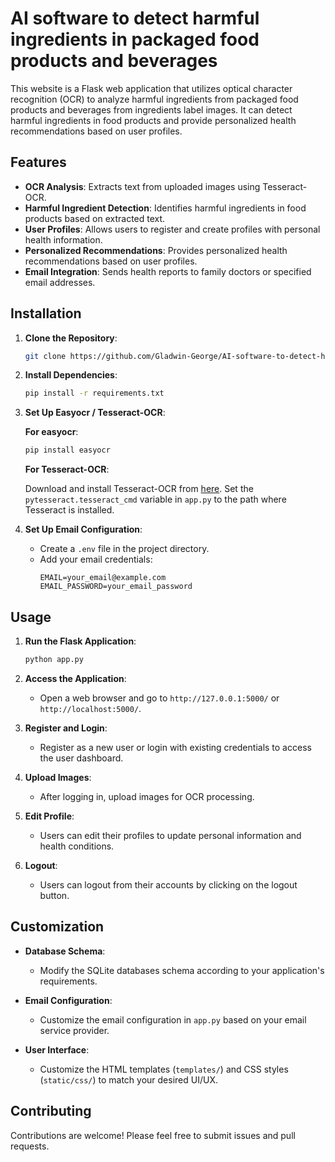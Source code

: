 # AI software to detect harmful ingredients in packaged food products and beverages

This website is a Flask web application that utilizes optical character recognition (OCR) to analyze harmful ingredients from packaged food products and beverages from ingredients label images. It can detect harmful ingredients in food products and provide personalized health recommendations based on user profiles.

## Features

- **OCR Analysis**: Extracts text from uploaded images using Tesseract-OCR.
- **Harmful Ingredient Detection**: Identifies harmful ingredients in food products based on extracted text.
- **User Profiles**: Allows users to register and create profiles with personal health information.
- **Personalized Recommendations**: Provides personalized health recommendations based on user profiles.
- **Email Integration**: Sends health reports to family doctors or specified email addresses.

## Installation

1. **Clone the Repository**: 
   ```bash
   git clone https://github.com/Gladwin-George/AI-software-to-detect-harmful-ingredients-in-packaged-food-products-and-beverages.git
   ```

2. **Install Dependencies**: 
   ```bash
   pip install -r requirements.txt
   ```

3. **Set Up Easyocr / Tesseract-OCR**: 

   **For easyocr**:
    ```bash
    pip install easyocr
    ```

   **For Tesseract-OCR**:
   
   Download and install Tesseract-OCR from [here](https://github.com/tesseract-ocr/tesseract).
   Set the `pytesseract.tesseract_cmd` variable in `app.py` to the path where Tesseract is installed.


5. **Set Up Email Configuration**: 
   - Create a `.env` file in the project directory.
   - Add your email credentials:
     ```
     EMAIL=your_email@example.com
     EMAIL_PASSWORD=your_email_password
     ```

## Usage

1. **Run the Flask Application**: 
   ```bash
   python app.py
   ```

2. **Access the Application**: 
   - Open a web browser and go to `http://127.0.0.1:5000/` or `http://localhost:5000/`.

3. **Register and Login**: 
   - Register as a new user or login with existing credentials to access the user dashboard.

4. **Upload Images**: 
   - After logging in, upload images for OCR processing.

5. **Edit Profile**: 
   - Users can edit their profiles to update personal information and health conditions.

6. **Logout**: 
   - Users can logout from their accounts by clicking on the logout button.

## Customization

- **Database Schema**: 
  - Modify the SQLite databases schema according to your application's requirements.

- **Email Configuration**: 
  - Customize the email configuration in `app.py` based on your email service provider.

- **User Interface**: 
  - Customize the HTML templates (`templates/`) and CSS styles (`static/css/`) to match your desired UI/UX.

## Contributing

Contributions are welcome! Please feel free to submit issues and pull requests.

